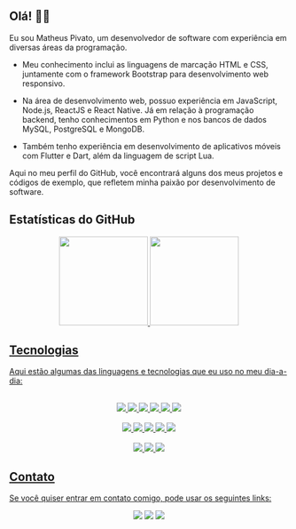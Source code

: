 ## Olá! 👋🏼
Eu sou Matheus Pivato, um desenvolvedor de software com experiência em diversas áreas da programação. 

* Meu conhecimento inclui as linguagens de marcação HTML e CSS, juntamente com o framework Bootstrap para desenvolvimento web responsivo.

* Na área de desenvolvimento web, possuo experiência em JavaScript, Node.js, ReactJS e React Native. Já em relação à programação backend, tenho conhecimentos em Python e nos bancos de dados MySQL, PostgreSQL e MongoDB.

* Também tenho experiência em desenvolvimento de aplicativos móveis com Flutter e Dart, além da linguagem de script Lua.

Aqui no meu perfil do GitHub, você encontrará alguns dos meus projetos e códigos de exemplo, que refletem minha paixão por desenvolvimento de software.

## Estatísticas do GitHub

<div align="center">
  <a href="https://github.com/mtspivato">
  <img height="160em" src="https://github-readme-stats.vercel.app/api?username=mtspivato&show_icons=true&theme=radical&include_all_commits=true&count_private=true"/>
  <img height="160em" src="https://github-readme-stats.vercel.app/api/top-langs/?username=mtspivato&layout=compact&langs_count=7&theme=radical"/>
</div>
  
## Tecnologias
Aqui estão algumas das linguagens e tecnologias que eu uso no meu dia-a-dia:

<div align="center">
  <br>
  <img src="https://img.shields.io/badge/HTML5-E34F26?style=for-the-badge&logo=html5&logoColor=white">
  <img src="https://img.shields.io/badge/CSS3-1572B6?style=for-the-badge&logo=css3&logoColor=white">
  <img src="https://img.shields.io/badge/Bootstrap-563D7C?style=for-the-badge&logo=bootstrap&logoColor=white">
  <img src="https://img.shields.io/badge/Flutter-02569B?style=for-the-badge&logo=flutter&logoColor=white">
  <img src="https://img.shields.io/badge/Dart-0175C2?style=for-the-badge&logo=dart&logoColor=white">
  <img src="https://img.shields.io/badge/Lua-2C2D72?style=for-the-badge&logo=lua&logoColor=white">
  <br>
  <br>
  <img src="https://img.shields.io/badge/React-20232A?style=for-the-badge&logo=react&logoColor=61DAFB">
  <img src="https://img.shields.io/badge/React_Native-20232A?style=for-the-badge&logo=react&logoColor=61DAFB">
  <img src="https://img.shields.io/badge/JavaScript-323330?style=for-the-badge&logo=javascript&logoColor=F7DF1E">
  <img src="https://img.shields.io/badge/Node.js-43853D?style=for-the-badge&logo=node.js&logoColor=white">
  <img src="https://img.shields.io/badge/Python-14354C?style=for-the-badge&logo=python&logoColor=white">
  <br>
  <br>
  <img src="https://img.shields.io/badge/MySQL-00000F?style=for-the-badge&logo=mysql&logoColor=white">
  <img src="https://img.shields.io/badge/PostgreSQL-316192?style=for-the-badge&logo=postgresql&logoColor=white">
  <img src="https://img.shields.io/badge/MongoDB-4EA94B?style=for-the-badge&logo=mongodb&logoColor=white">
 </div>
  
## Contato
Se você quiser entrar em contato comigo, pode usar os seguintes links:
  
<div align="center">
  <a href="mailto:contato@matheuspivato.com" target="_blank"><img src="https://img.shields.io/badge/Email-171717?style=for-the-badge&logo=gmail&logoColor=white" target="_blank"></a>
  <a href="https://www.linkedin.com/in/matheuspivato/" target="_blank"><img src="https://img.shields.io/badge/LinkedIn-0077B5?style=for-the-badge&logo=linkedin&logoColor=white" target="_blank"></a>
  <a href="https://matheuspivato.com" target="_blank"><img src="https://img.shields.io/badge/Site-171717?style=for-the-badge&logo=exercism&logoColor=white" target="_blank"></a>
</div>
